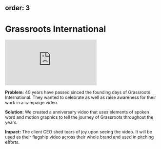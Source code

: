 order: 3
---

# Grassroots International

<iframe src="https://www.youtube-nocookie.com/embed/PMxYuGT35BM?si=PWMR_XjPgeyg_4ce" title="YouTube video player" frameborder="0" allow="accelerometer; autoplay; clipboard-write; encrypted-media; gyroscope; picture-in-picture; web-share" allowfullscreen></iframe>

**Problem:** 40 years have passed sinced the founding days of Grassroots International. They wanted to celebrate as well as raise awareness for their work in a campaign video. 

**Solution:** We created a anniversary video that uses elements of spoken word and motion graphics to tell the journey of Grassroots throughout the years. 

**Impact:** The client CEO shed tears of joy upon seeing the video. It will be used as their flagship video across their whole brand and used in pitching efforts.
